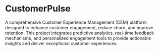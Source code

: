 # CustomerPulse
A comprehensive Customer Experience Management (CEM) platform designed to enhance customer engagement, reduce churn, and improve retention. This project integrates predictive analytics, real-time feedback mechanisms, and personalized engagement tools to provide actionable insights and deliver exceptional customer experiences.
